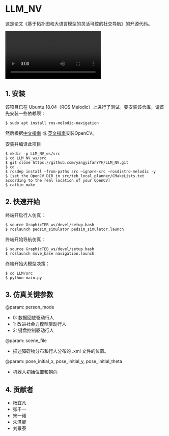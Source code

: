 # LLM_NV
这是论文《基于拓扑图和大语言模型的灵活可控的社交导航》的开源代码。

<video src="demo.mp4"></video>


## 1. 安装
该项目已在 Ubuntu 18.04（ROS Melodic）上进行了测试。要安装该仓库，请首先安装一些依赖项：
```
$ sudo apt install ros-melodic-navigation
```
然后根据[中文指南](https://blog.csdn.net/KIK9973/article/details/118830187) 或 [英文指南](https://docs.opencv.org/4.x/d7/d9f/tutorial_linux_install.html)安装OpenCV。

安装并编译此项目
```
$ mkdir -p LLM_NV_ws/src
$ cd LLM_NV_ws/src
$ git clone https://github.com/yangyifanYYF/LLM_NV.git
$ cd ..
$ rosdep install –from-paths src –ignore-src –rosdistro-melodic -y
$ [set the OpenCV_DIR in src/teb_local_planner/CMakeLists.txt according to the real location of your OpenCV]
$ catkin_make
```


## 2. 快速开始
终端开启行人仿真：
```
$ source GraphicTEB_ws/devel/setup.bash
$ roslaunch pedsim_simulator pedsim_simulator.launch
```
终端开始导航仿真：
```
$ source GraphicTEB_ws/devel/setup.bash
$ roslaunch move_base navigation.launch
```

终端开始大模型决策：

```
$ cd LLM/src
$ python main.py
```

## 3. 仿真关键参数

@param: person_mode
* 0: 数据回放驱动行人
* 1: 改进社会力模型驱动行人
* 2: 键盘控制驱动行人

@param: scene_file
* 描述障碍物分布和行人分布的 .xml 文件的位置。

@param: pose_initial_x, pose_initial_y, pose_initial_theta
* 机器人初始位置和朝向


## 4. 贡献者
* 杨宜凡
* 张千一
* 宋一诺
* 朱泽卿
* 刘景泰

